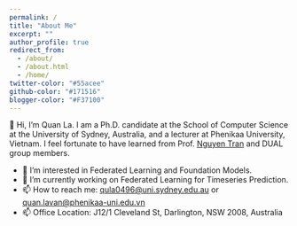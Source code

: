 ```yaml
---
permalink: /
title: "About Me"
excerpt: ""
author_profile: true
redirect_from: 
  - /about/
  - /about.html
  - /home/
twitter-color: "#55acee"
github-color: "#171516"
blogger-color: "#F37100"
---
```

👋 Hi, I’m Quan La. I am a Ph.D. candidate at the School of Computer Science at the University of Sydney, Australia, and a lecturer at Phenikaa University, Vietnam. I feel fortunate to have learned from Prof. <a href="https://nguyenhoangtran.github.io/" target="_blank">Nguyen Tran</a> and DUAL group members.
- 👀 I’m interested in Federated Learning and Foundation Models.
- 🌱 I’m currently working on Federated Learning for Timeseries Prediction.
- 📫 How to reach me: [qula0496@uni.sydney.edu.au](mailto:qula0496@uni.sydney.edu.au) or [quan.lavan@phenikaa-uni.edu.vn](mailto:quan.lavan@phenikaa-uni.edu.vn)
- 📫 Office Location: J12/1 Cleveland St, Darlington, NSW 2008, Australia
